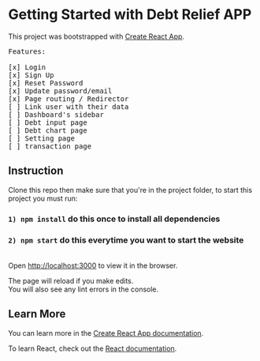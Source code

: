 # Getting Started with Debt Relief APP

This project was bootstrapped with [Create React App](https://github.com/facebook/create-react-app).

<pre>
Features:

[x] Login
[x] Sign Up
[x] Reset Password
[x] Update password/email
[x] Page routing / Redirector
[&nbsp;] Link user with their data
[ ] Dashboard's sidebar
[ ] Debt input page
[ ] Debt chart page
[ ] Setting page
[ ] transaction page
</pre>

## Instruction

Clone this repo then make sure that you're in the project folder, to start this project you must run:

### `1) npm install` do this once to install all dependencies

### `2) npm start` do this everytime you want to start the website

\
Open [http://localhost:3000](http://localhost:3000) to view it in the browser.

The page will reload if you make edits.\
You will also see any lint errors in the console.

## Learn More

You can learn more in the [Create React App documentation](https://facebook.github.io/create-react-app/docs/getting-started).

To learn React, check out the [React documentation](https://reactjs.org/).
